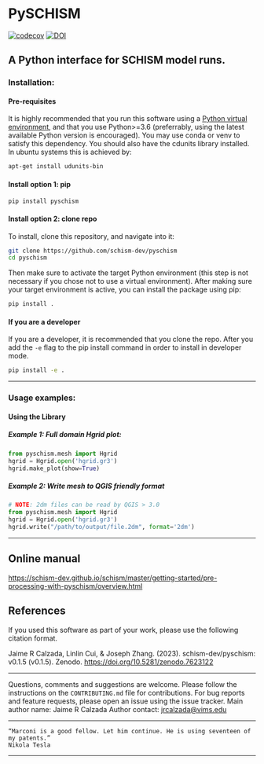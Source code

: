 # PySCHISM
[![codecov](https://codecov.io/gh/schism-dev/pyschism/branch/main/graph/badge.svg?token=VE9PHEACBZ)](https://codecov.io/gh/schism-dev/pyschism)
[![DOI](https://zenodo.org/badge/233075737.svg)](https://zenodo.org/badge/latestdoi/233075737)

## A Python interface for SCHISM model runs.

### Installation:

#### Pre-requisites
It is highly recommended that you run this software using a [Python virtual environment](https://gist.github.com/jreniel/c2dd4f2f68f9d8172355461b5337f236), and that you use Python>=3.6 (preferrably, using the latest available Python version is encouraged). You may use conda or venv to satisfy this dependency.
You should also have the cdunits library installed. In ubuntu systems this is achieved by:
```bash
apt-get install udunits-bin
```


#### Install option 1: pip
```bash
pip install pyschism
```

#### Install option 2: clone repo
To install, clone this repository, and navigate into it:
``` bash
git clone https://github.com/schism-dev/pyschism
cd pyschism
```
Then make sure to activate the target Python environment (this step is not necessary if you chose not to use a virtual environment).
After making sure your target environment is active, you can install the package using pip:

```bash
pip install .
```

#### If you are a developer
If you are a developer, it is recommended that you clone the repo.
After you add the `-e` flag to the pip install command in order to install in developer mode.

```bash
pip install -e .
```
---
### Usage examples:

#### Using the Library

##### Example 1: Full domain Hgrid plot:
``` python
from pyschism.mesh import Hgrid
hgrid = Hgrid.open('hgrid.gr3')
hgrid.make_plot(show=True)
```

##### Example 2: Write mesh to QGIS friendly format
```python
# NOTE: 2dm files can be read by QGIS > 3.0
from pyschism.mesh import Hgrid
hgrid = Hgrid.open('hgrid.gr3')
hgrid.write("/path/to/output/file.2dm", format='2dm')
```
---
## Online manual

https://schism-dev.github.io/schism/master/getting-started/pre-processing-with-pyschism/overview.html

## References

If you used this software as part of your work, please use the following citation format.

Jaime R Calzada, Linlin Cui, & Joseph Zhang. (2023). schism-dev/pyschism: v0.1.5 (v0.1.5). Zenodo. https://doi.org/10.5281/zenodo.7623122

---



Questions, comments and suggestions are welcome. Please follow the instructions on the `CONTRIBUTING.md` file for contributions. For bug reports and feature requests, please open an issue using the issue tracker.
Main author name: Jaime R Calzada
Author contact: jrcalzada@vims.edu


---
    “Marconi is a good fellow. Let him continue. He is using seventeen of my patents.”
    Nikola Tesla
---
